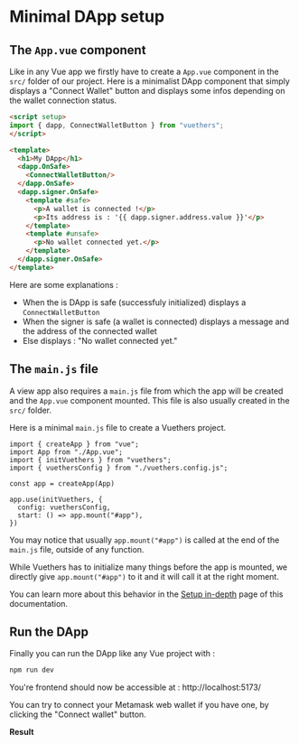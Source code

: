 # Minimal DApp setup

## The `App.vue` component
Like in any Vue app we firstly have to create a `App.vue` component in the `src/` folder of our project.
Here is a minimalist DApp component that simply displays a "Connect Wallet" button and displays some infos depending on the wallet connection status.
```html
<script setup>
import { dapp, ConnectWalletButton } from "vuethers";
</script>

<template>
  <h1>My DApp</h1>
  <dapp.OnSafe>
    <ConnectWalletButton/>
  </dapp.OnSafe>
  <dapp.signer.OnSafe>
    <template #safe>
      <p>A wallet is connected !</p>
      <p>Its address is : '{{ dapp.signer.address.value }}'</p>
    </template>
    <template #unsafe>
      <p>No wallet connected yet.</p>
    </template>
  </dapp.signer.OnSafe>
</template>
```
Here are some explanations :
- When the is DApp is safe (successfuly initialized) displays a `ConnectWalletButton`
- When the signer is safe (a wallet is connected) displays a message and the address of the connected wallet
- Else displays : "No wallet connected yet."

## The `main.js` file
A view app also requires a `main.js` file from which the app will be created and the `App.vue` component mounted.
This file is also usually created in the `src/` folder.

Here is a minimal `main.js` file to create a Vuethers project.
```js{3,4,8-11}
import { createApp } from "vue";
import App from "./App.vue";
import { initVuethers } from "vuethers";
import { vuethersConfig } from "./vuethers.config.js";

const app = createApp(App)

app.use(initVuethers, {
  config: vuethersConfig,
  start: () => app.mount("#app"),
})
```

You may notice that usually `app.mount("#app")` is called at the end of the `main.js` file, outside of any function.

While Vuethers has to initialize many things before the app is mounted, we directly give `app.mount("#app")` to it and it will call it at the right moment.

You can learn more about this behavior in the [Setup in-depth](/guide/in-depth/setup.md) page of this documentation.

## Run the DApp
Finally you can run the DApp like any Vue project with :
```bash
npm run dev
```
You're frontend should now be accessible at : http://localhost:5173/

You can try to connect your Metamask web wallet if you have one, by clicking the "Connect wallet" button.

**Result**

<DemoFrame src="./minimal-dapp-setup-demo.html" height="200px"/>
